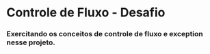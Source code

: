<h1>Controle de Fluxo - Desafio</h1>

<h3>Exercitando os conceitos de controle de fluxo e exception nesse projeto.</h3>


